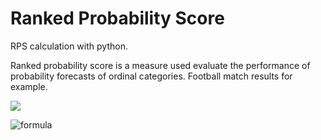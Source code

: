 # Ranked Probability Score
 RPS calculation with python.
 
 Ranked probability score is a measure used evaluate the performance of probability forecasts of ordinal categories. 
 Football match results for example.


<img src="https://render.githubusercontent.com/render/math?math=\mathrm{RPS}=\dfrac{1}{r-1}\sum\limits_{i=1}^{r}\left(\sum\limits_{j=1}^{i}p_j-\sum\limits_{j=1}^{i}e_j\right)^2">

![formula](https://render.githubusercontent.com/render/math?math=mathrm{RPS}=\dfrac{1}{r-1}\sum\limits_{i=1}^{r}\left(\sum\limits_{j=1}^{i}p_j-\sum\limits_{j=1}^{i}e_j\right)^2)
